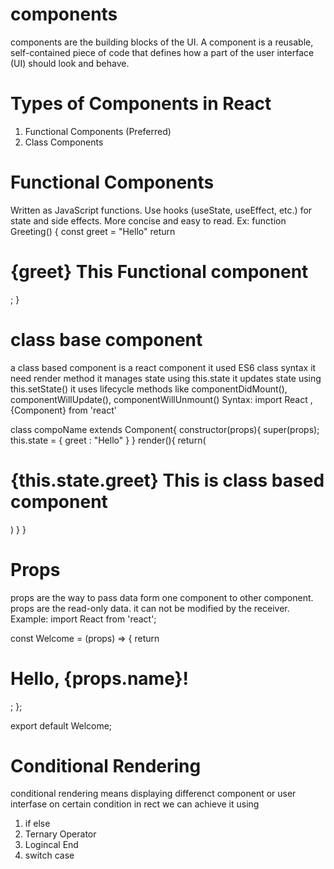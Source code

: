 # components
components are the building blocks of the UI. A component is a reusable, self-contained piece of code that defines how a part of the user interface (UI) should look and behave.

# Types of Components in React
1. Functional Components (Preferred)
2. Class Components 

# Functional Components
Written as JavaScript functions.
Use hooks (useState, useEffect, etc.) for state and side effects.
More concise and easy to read.
Ex: 
    function Greeting() {
        const greet = "Hello"
        return <h1>{greet} This Functional component</h1>;
    }

# class base component 
a class based component is a react component
it used ES6 class syntax
it need render method
it manages state using this.state
it updates state using this.setState()
it uses lifecycle methods 
like componentDidMount(), componentWillUpdate(), componentWillUnmount()
Syntax: 
import React , {Component} from 'react'

class compoName extends Component{
    constructor(props){
        super(props);
        this.state = {
            greet : "Hello"
        }
    }
    render(){
        return(
            <h1> {this.state.greet} This is class based component </h1>
        )
    }
}

# Props 
props are the way to pass data form one component to other component.
props are the read-only data. it can not be modified by the receiver.
Example: 
import React from 'react';

const Welcome = (props) => {
  return <h1>Hello, {props.name}!</h1>;
};

export default Welcome;

# Conditional Rendering
conditional rendering means displaying differenct component or user interfase on certain condition
in rect we can achieve it using
1. if else
2. Ternary Operator
3. Logincal End
4. switch case 
